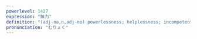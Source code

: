 ```yaml
---
powerlevel: 1427
expression: "無力"
definition: "(adj-na,n,adj-no) powerlessness; helplessness; incompetent; (P)"
pronunciation: "むりょく"
---
```

